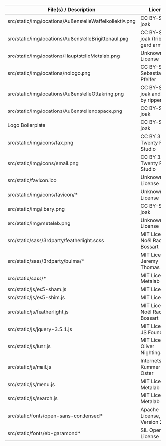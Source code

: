 | File(s) / Description                                    | License                                   | Source                                  |
| -------------------------------------------------------- | ----------------------------------------- | --------------------------------------- |
| src/static/img/locations/AußenstelleWaffelkollektiv.png  | CC BY-SA 4.0 joak                         | https://joak.nospace.at                 |
| src/static/img/locations/AußenstelleBrigittenauI.png     | CC BY-SA 4.0 joak (tribute to gerd arntz) | https://joak.nospace.at                 |
| src/static/img/locations/HauptstelleMetalab.png          | Unknown License                           | https://metalab.at/wiki/CI              |
| src/static/img/locations/nologo.png                      | CC BY-SA 4.0 Sebastian Elisa Pfeifer      | https://sebastian-elisa-pfeifer.eu      |
| src/static/img/locations/AußenstelleOttakring.png        | CC BY-SA 4.0 joak and photo by ripper     | https://joak.nospace.at                 |
| src/static/img/locations/Außenstellenospace.png          | CC BY-SA 4.0 joak                         | https://joak.nospace.at                 |
| Logo Boilerplate                                         | CC BY-SA 4.0 joak                         | https://joak.nospace.at                 |
| src/static/img/icons/fax.png                             | CC BY 3.0 Twenty Foo Studio               | https://twfoo.co/                       |
| src/static/img/icons/email.png                           | CC BY 3.0 Twenty Foo Studio               | https://twfoo.co/                       |
| src/static/favicon.ico                                   | Unknown License                           | https://metalab.at/wiki/CI              |
| src/static/img/icons/favicon/*                           | Unknown License                           | https://metalab.at/wiki/CI              |
| src/static/img/libary.png                                | CC BY-SA 4.0 joak                         | https://joak.nospace.at                 |
| src/static/img/metalab.png                               | Unknown License                           | https://metalab.at/wiki/CI              |
| src/static/sass/3rdparty/featherlight.scss               | MIT Licensed Noël Raoul Bossart           | http://noelboss.github.io/featherlight  |
| src/static/sass/3rdparty/bulma/*                         | MIT Licensed Jeremy Thomas                | https://bulma.io/                       |
| src/static/sass/*                                        | MIT Licensed Metalab                      | https://github.com/Metalab/library-opac |
| src/static/js/es5-sham.js                                | MIT Licensed                              | https://github.com/es-shims/es5-shim    |
| src/static/js/es5-shim.js                                | MIT Licensed                              | https://github.com/es-shims/es5-shim    |
| src/static/js/featherlight.js                            | MIT Licensed Noël Raoul Bossart           | http://noelboss.github.io/featherlight  |
| src/static/js/jquery-3.5.1.js                            | MIT Licensed JS Foundation                | https://jquery.com                      |
| src/static/js/lunr.js                                    | MIT Licensed Oliver Nightingale           | http://lunrjs.com                       |
| src/static/js/mail.js                                    | Internetservice Kummer + Oster            | https://jumk.de/nospam                  |
| src/static/js/menu.js                                    | MIT Licensed Metalab                      | https://github.com/Metalab/library-opac |
| src/static/js/search.js                                  | MIT Licensed Metalab                      | https://github.com/Metalab/library-opac |
| src/static/fonts/open-sans-condensed*                    | Apache License, Version 2.0               | https://twitter.com/SteveMatteson1      |
| src/static/fonts/eb-garamond*                            | SIL Open Font License                     | http://www.georgduffner.at/ebgaramond   |
